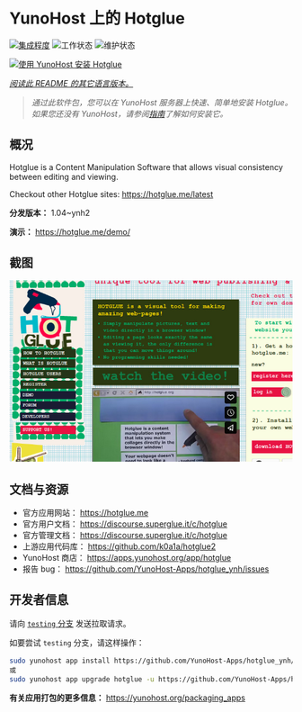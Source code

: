 <!--
注意：此 README 由 <https://github.com/YunoHost/apps/tree/master/tools/readme_generator> 自动生成
请勿手动编辑。
-->

# YunoHost 上的 Hotglue

[![集成程度](https://dash.yunohost.org/integration/hotglue.svg)](https://ci-apps.yunohost.org/ci/apps/hotglue/) ![工作状态](https://ci-apps.yunohost.org/ci/badges/hotglue.status.svg) ![维护状态](https://ci-apps.yunohost.org/ci/badges/hotglue.maintain.svg)

[![使用 YunoHost 安装 Hotglue](https://install-app.yunohost.org/install-with-yunohost.svg)](https://install-app.yunohost.org/?app=hotglue)

*[阅读此 README 的其它语言版本。](./ALL_README.md)*

> *通过此软件包，您可以在 YunoHost 服务器上快速、简单地安装 Hotglue。*  
> *如果您还没有 YunoHost，请参阅[指南](https://yunohost.org/install)了解如何安装它。*

## 概况

Hotglue is a Content Manipulation Software that allows visual consistency between editing and viewing.

Checkout other Hotglue sites: https://hotglue.me/latest



**分发版本：** 1.04~ynh2

**演示：** <https://hotglue.me/demo/>

## 截图

![Hotglue 的截图](./doc/screenshots/screenshot.jpg)

## 文档与资源

- 官方应用网站： <https://hotglue.me>
- 官方用户文档： <https://discourse.superglue.it/c/hotglue>
- 官方管理文档： <https://discourse.superglue.it/c/hotglue>
- 上游应用代码库： <https://github.com/k0a1a/hotglue2>
- YunoHost 商店： <https://apps.yunohost.org/app/hotglue>
- 报告 bug： <https://github.com/YunoHost-Apps/hotglue_ynh/issues>

## 开发者信息

请向 [`testing` 分支](https://github.com/YunoHost-Apps/hotglue_ynh/tree/testing) 发送拉取请求。

如要尝试 `testing` 分支，请这样操作：

```bash
sudo yunohost app install https://github.com/YunoHost-Apps/hotglue_ynh/tree/testing --debug
或
sudo yunohost app upgrade hotglue -u https://github.com/YunoHost-Apps/hotglue_ynh/tree/testing --debug
```

**有关应用打包的更多信息：** <https://yunohost.org/packaging_apps>
